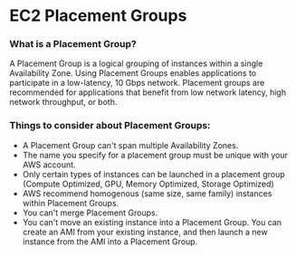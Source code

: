 # EC2 Placement Groups
### What is a Placement Group?
A Placement Group is a logical grouping of instances within a single Availability Zone.
Using Placement Groups enables applications to participate in a low-latency, 10 Gbps network.
Placement groups are recommended for applications that benefit from low network latency, high network throughput, or both.

### Things to consider about Placement Groups:
* A Placement Group can't span multiple Availability Zones.
* The name you specify for a placement group must be unique with your AWS account.
* Only certain types of instances can be launched in a placement group (Compute Optimized, GPU, Memory Optimized, Storage Optimized)
* AWS recommend homogenous (same size, same family) instances within Placement Groups.
* You can't merge Placement Groups.
* You can't move an existing instance into a Placement Group. 
You can create an AMI from your existing instance, and then launch a new instance from the AMI into a Placement Group.